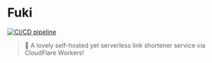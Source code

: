 # Fuki

[![CI/CD pipeline](https://github.com/toshikidev/fuki/actions/workflows/npm.yml/badge.svg)](https://github.com/toshikidev/fuki/actions/workflows/npm.yml)

> 🐳 A lovely self-hosted yet serverless link shortener service via CloudFlare Workers!
